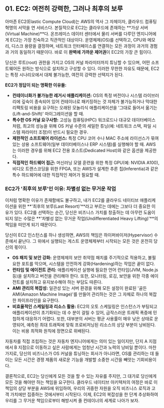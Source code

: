 ## 01. EC2: 여전히 강력한, 그러나 최후의 보루

아마존 EC2(Elastic Compute Cloud)는 AWS의 역사 그 자체이자, 클라우드 컴퓨팅 혁명의 서막을 연 서비스다. 본질적으로 EC2는 클라우드에 존재하는 **가상 서버(Virtual Machine)**다. 온프레미스 데이터 센터에서 물리 서버를 다루던 엔지니어에게 EC2는 가장 친숙하고 직관적인 대상이다. 운영체제(OS)를 선택하고, CPU와 메모리, 디스크 용량을 결정하며, 네트워크 인터페이스를 연결하는 모든 과정이 과거의 경험과 거의 동일하기 때문이다. 바로 이 **완벽에 가까운 제어권**이 EC2의 가장 큰 힘이다.

당신은 루트(root) 권한을 가지고 OS의 커널 파라미터까지 튜닝할 수 있으며, 어떤 소프트웨어든 원하는 방식으로 설치하고 구성할 수 있다. 이러한 무한한 자유도 때문에, EC2는 특정 시나리오에서 대체 불가능한, 여전히 강력한 선택지가 된다.

**EC2가 정답이 되는 명확한 이유들:**

* **컨테이너화가 불가능한 레거시 애플리케이션:** OS의 특정 버전이나 시스템 라이브러리에 깊숙이 종속되어 있어 컨테이너로 패키징하는 것 자체가 불가능하거나 막대한 리팩토링 비용을 요구하는 오래된 모놀리식 애플리케이션을 '그대로 들어서 옮기는(Lift-and-Shift)' 마이그레이션을 할 때.
* **특수한 OS 커널 요구사항:** 고성능 컴퓨팅(HPC) 워크로드나 대규모 데이터베이스처럼, 최고의 성능을 위해 OS 커널 수준의 세밀한 튜닝(예: 네트워크 스택, 파일 시스템 파라미터 조정)이 반드시 필요한 경우.
* **제한적인 소프트웨어 라이선스:** 특정 CPU 코어 수나 MAC 주소에 라이선스가 묶여 있는 상용 소프트웨어(일부 데이터베이스나 ERP 시스템)를 실행해야 할 때. AWS는 이러한 경우를 위해 EC2 전용 호스트(Dedicated Host)와 같은 옵션을 제공한다.
* **직접적인 하드웨어 접근:** 머신러닝 모델 훈련을 위한 특정 GPU(예: NVIDIA A100), 비디오 트랜스코딩을 위한 FPGA, 또는 AWS가 설계한 추론 칩(Inferentia)과 같은 특수 하드웨어에 대한 직접적인 제어가 필요할 때.

### EC2가 '최후의 보루'인 이유: 차별성 없는 무거운 작업

이처럼 명확한 이유가 존재함에도 불구하고, 내가 EC2를 클라우드 네이티브 애플리케이션을 위한 **'최후의 보루(Last Resort)'**라고 부르는 데에는 그보다 더 중요한 이유가 있다. EC2를 선택하는 순간, 당신은 비즈니스 가치를 창출하는 데 아무런 도움이 되지 않는 수많은 **'차별성 없는 무거운 작업(Undifferentiated Heavy Lifting)'**의 책임을 떠안게 되기 때문이다.



당신이 EC2 인스턴스를 하나 생성하면, AWS의 책임은 하이퍼바이저(Hypervisor) 수준에서 끝난다. 그 위에서 실행되는 게스트 운영체제부터 시작되는 모든 것은 온전히 당신의 몫이다.

* **OS 패치 및 보안 강화:** 운영체제의 보안 취약점 패치를 주기적으로 적용하고, 불필요한 포트를 막으며, 시스템을 안전하게 강화(Hardening)하는 작업은 끝이 없다.
* **런타임 및 에이전트 관리:** 애플리케이션 실행에 필요한 언어 런타임(JVM, Node.js 등)을 설치하고 버전을 관리해야 한다. 또한, 모니터링, 로깅, 보안을 위한 각종 에이전트를 설치하고 유지보수해야 하는 부담도 따른다.
* **AMI 관리의 복잡성:** 일관성 있는 서버 환경을 위해 모든 설정이 완료된 '골든 AMI(Amazon Machine Image)'를 만들어 관리하는 것은 그 자체로 하나의 복잡한 파이프라인을 요구한다.
* **비효율적인 스케일링과 리소스 활용:** EC2의 오토 스케일링은 인스턴스가 부팅되고 애플리케이션이 초기화되는 데 수 분이 걸릴 수 있어, 급작스러운 트래픽 폭증에 민첩하게 대응하기 어렵다. 또한, 대부분의 서버는 평균 사용률이 매우 낮은 상태로 운영되어, 예측된 최대 트래픽에 맞춰 프로비저닝된 리소스의 상당 부분이 낭비된다. 이는 비용 최적화 원칙에 정면으로 위배된다.

자동차를 직접 조립하는 것은 자동차 엔지니어에게는 의미 있는 일이지만, 단지 A 지점에서 B 지점으로 이동하고 싶은 사람에게는 엄청난 시간과 노력의 낭비일 뿐이다. 마찬가지로, 당신의 비즈니스가 OS 커널을 튜닝하는 회사가 아니라면, OS를 관리하는 데 들이는 모든 시간은 경쟁 제품의 새로운 기능을 개발할 소중한 시간을 빼앗는 기회비용이다.

결론적으로, EC2는 당신에게 모든 것을 할 수 있는 자유를 주지만, 그 대가로 당신에게 모든 것을 해야만 하는 책임을 요구한다. 클라우드 네이티브 아키텍처의 여정은 바로 이 책임의 상당 부분을 AWS에 위임하여, 우리의 귀중한 자원을 오직 비즈니스 로직과 고객 가치에만 집중하는 것에서부터 시작된다. 이제, EC2의 복잡성을 한 단계 추상화하여 우리를 그 무거운 책임으로부터 해방시켜 줄 컨테이너의 세계로 나아가 보자.